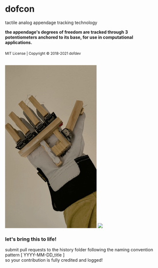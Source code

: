 # dofcon
tactile analog appendage tracking technology

<b>the appendage's degrees of freedom are tracked through 3 potentiometers anchored to its base, for use in computational applications.</b>

<sub>MIT License | Copyright © 2018-2021 dofdev</sub>

<br>

<img src="https://github.com/dofdev/dofcon/blob/main/history/2021-4-19_dofcon.gif" width="300px">
<img src="https://github.com/dofdev/dofcon/blob/main/history/2021-11-13_postjoy.gif" width="300px">

<br>

<h3>let's bring this to life!</h3>

submit pull requests to the history folder following the naming convention pattern [ YYYY-MM-DD_title ]
<br>so your contribution is fully credited and logged!

